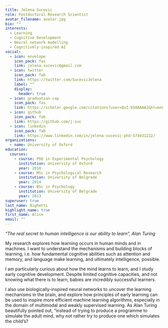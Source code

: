 ```yaml
---
title: Jelena Sucevic
role: Postdoctoral Research Scientist
avatar_filename: avatar.jpg
bio: ""
interests:
  - Learning
  - Cognitive Development
  - Neural network modelling
  - Cognitively-inspired AI
social:
  - icon: envelope
    icon_pack: fas
    link: jelena.sucevic@gmail.com
  - icon: twitter
    icon_pack: fab
    link: https://twitter.com/SucevicJelena
    label: ""
    display:
      header: true
  - icon: graduation-cap
    icon_pack: fas
    link: https://scholar.google.com/citations?user=QsZ-bS8AAAAJ&hl=en&oi=ao
  - icon: github
    icon_pack: fab
    link: https://github.com/j-suc
  - icon: linkedin
    icon_pack: fab
    link: https://www.linkedin.com/in/jelena-sucevic-phd-574431222/
organizations:
  - name: University of Oxford
education:
  courses:
    - course: PhD in Experimental Psychology
      institution: University of Oxford
      year: 2018
    - course: MSc in Psychological Research
      institution: University of Belgrade
      year: 2014
    - course: BSc in Psychology
      institution: University of Belgrade
      year: 2013
superuser: true
last_name: Bighetti
highlight_name: true
first_name: Alice
email: ""
---
```

*“The real secret to human intelligence is our ability to learn”, Alan Turing*

My research explores how learning occurs in human minds and in machines. I want to understand the mechanisms and building blocks of learning, i.e. how fundamental cognitive abilities such as attention and memory, and language make learning, and ultimately intelligence, possible.

I am particularly curious about how the mind learns to learn, and I study early cognitive development. Despite limited cognitive capacities, and not knowing what there is to learn, babies are incredibly successful learners. 

I also use biologically-inspired neural networks to uncover the learning mechanisms in the brain, and explore how principles of early learning can be used to inspire more efficient machine learning algorithms, especially in the domain of multimodal and weakly supervised learning. As Alan Turing beautifully pointed out, “instead of trying to produce a programme to simulate the adult mind, why not rather try to produce one which simulates the child’s?